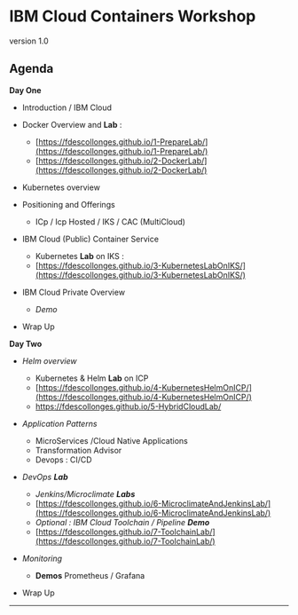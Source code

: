 # IBM Cloud Containers Workshop

version 1.0

## Agenda
**Day One**
+ Introduction / IBM Cloud

+ Docker Overview and **Lab** :
  + [https://fdescollonges.github.io/1-PrepareLab/](https://fdescollonges.github.io/1-PrepareLab/)
  + [https://fdescollonges.github.io/2-DockerLab/](https://fdescollonges.github.io/2-DockerLab/)

+ Kubernetes overview

+ Positioning and Offerings
    + ICp / Icp Hosted / IKS / CAC (MultiCloud)

+ IBM Cloud (Public) Container Service
  + Kubernetes **Lab** on IKS :
  + [https://fdescollonges.github.io/3-KubernetesLabOnIKS/](https://fdescollonges.github.io/3-KubernetesLabOnIKS/)
+ IBM Cloud Private Overview
  +   _Demo_
+ Wrap Up

**Day Two**
+ _Helm overview_
  + Kubernetes & Helm **Lab** on ICP
  + [https://fdescollonges.github.io/4-KubernetesHelmOnICP/](https://fdescollonges.github.io/4-KubernetesHelmOnICP/)
  + <https://fdescollonges.github.io/5-HybridCloudLab/>
+ _Application Patterns_
  + MicroServices /Cloud Native Applications
  + Transformation Advisor
  + Devops : CI/CD
+ _DevOps **Lab**_
  + _Jenkins/Microclimate **Labs**_
  + [https://fdescollonges.github.io/6-MicroclimateAndJenkinsLab/](https://fdescollonges.github.io/6-MicroclimateAndJenkinsLab/)
  + _Optional : IBM Cloud Toolchain / Pipeline **Demo**_
  + [https://fdescollonges.github.io/7-ToolchainLab/](https://fdescollonges.github.io/7-ToolchainLab/)

+ _Monitoring_
  + **Demos** Prometheus / Grafana

+ Wrap Up

---
